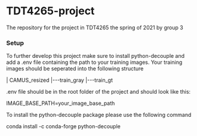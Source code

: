 # TDT4265-project
The repository for the project in TDT4265 the spring of 2021 by group 3


### Setup

To further develop this project make sure to install python-decouple and add a .env file containing the path to your training images.
Your training images should be seperated into the following structure

| CAMUS_resized
|---train_gray
|---train_gt

.env file should be in the root folder of the project and should look like this:

IMAGE_BASE_PATH=your_image_base_path

To install the python-decouple package please use the following command

conda install -c conda-forge python-decouple

